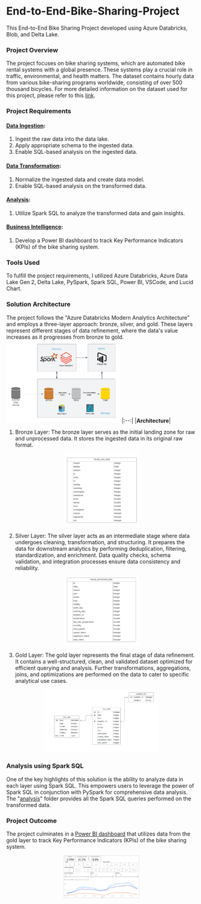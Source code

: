 # End-to-End-Bike-Sharing-Project
This End-to-End Bike Sharing Project developed using Azure Databricks, Blob, and Delta Lake.

### Project Overview
The project focuses on bike sharing systems, which are automated bike rental systems with a global presence. These systems play a crucial role in traffic, environmental, and health matters. The dataset contains hourly data from various bike-sharing programs worldwide, consisting of over 500 thousand bicycles. For more detailed information on the dataset used for this project, please refer to this [link](https://archive.ics.uci.edu/ml/datasets/bike+sharing+dataset).

### Project Requirements
#### [Data Ingestion](ingestion_pipeline):
1. Ingest the raw data into the data lake.
2. Apply appropriate schema to the ingested data.
3. Enable SQL-based analysis on the ingested data.
#### [Data Transformation](transformation_pipeline):
1. Normalize the ingested data and create data model.
2. Enable SQL-based analysis on the transformed data.
#### [Analysis](analysis):
1. Utilize Spark SQL to analyze the transformed data and gain insights.
#### [Business Intelligence](power_bi_dashboard.pbix):
1. Develop a Power BI dashboard to track Key Performance Indicators (KPIs) of the bike sharing system.
### Tools Used
To fulfill the project requirements, I utilized Azure Databricks, Azure Data Lake Gen 2, Delta Lake, PySpark, Spark SQL, Power BI, VSCode, and Lucid Chart.

### Solution Architecture
The project follows the "Azure Databricks Modern Analytics Architecture" and employs a three-layer approach: bronze, silver, and gold. These layers represent different stages of data refinement, where the data's value increases as it progresses from bronze to gold.
<img src="diagrams/architecture.png"  width="60%" height="30%">
|:--:|
|<b>Architecture</b>|

1. Bronze Layer: The bronze layer serves as the initial landing zone for raw and unprocessed data. It stores the ingested data in its original raw format.

<p align ='center'><img src="diagrams/raw_data.jpg"  width="40%" height="10%"></p>

2. Silver Layer: The silver layer acts as an intermediate stage where data undergoes cleaning, transformation, and structuring. It prepares the data for downstream analytics by performing deduplication, filtering, standardization, and enrichment. Data quality checks, schema validation, and integration processes ensure data consistency and reliability.

<p align ='center'><img src="diagrams/processed_data.jpg"  width="40%" height="10%"></p>

3. Gold Layer: The gold layer represents the final stage of data refinement. It contains a well-structured, clean, and validated dataset optimized for efficient querying and analysis. Further transformations, aggregations, joins, and optimizations are performed on the data to cater to specific analytical use cases.

<p align ='center'><img src="diagrams/data_models.jpg"  width="60%" height="30%"></p>

### Analysis using Spark SQL
One of the key highlights of this solution is the ability to analyze data in each layer using Spark SQL. This empowers users to leverage the power of Spark SQL in conjunction with PySpark for comprehensive data analysis. The "[analysis](Analysis)" folder provides all the Spark SQL queries performed on the transformed data.

### Project Outcome
The project culminates in a [Power BI dashboard](power_bi_dashboard.pbix) that utilizes data from the gold layer to track Key Performance Indicators (KPIs) of the bike sharing system.
<p align ='center'><img src="diagrams/BI dashboard.PNG"  width="40%" height="10%"></p>

